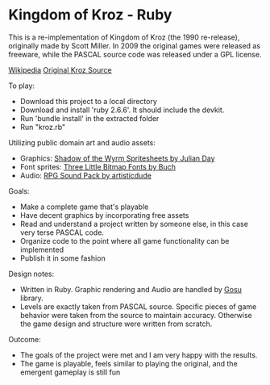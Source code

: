 # Kingdom of Kroz - Ruby

This is a re-implementation of Kingdom of Kroz (the 1990 re-release), originally made by Scott Miller.
In 2009 the original games were released as freeware, while the PASCAL source code was released under a GPL license.

[Wikipedia](https://en.wikipedia.org/wiki/Kroz)
[Original Kroz Source](https://github.com/tangentforks/kroz)

To play:
* Download this project to a local directory
* Download and install 'ruby 2.6.6'.  It should include the devkit.
* Run 'bundle install' in the extracted folder
* Run "kroz.rb"

Utilizing public domain art and audio assets:
* Graphics: [Shadow of the Wyrm Spritesheets by Julian Day](https://www.shadowofthewyrm.org/downloads.html)
* Font sprites: [Three Little Bitmap Fonts by Buch](https://opengameart.org/content/three-little-bitmap-fonts)		
* Audio: [RPG Sound Pack by artisticdude](https://opengameart.org/content/rpg-sound-pack)

Goals:
* Make a complete game that's playable
* Have decent graphics by incorporating free assets
* Read and understand a project written by someone else, in this case very terse PASCAL code.
* Organize code to the point where all game functionality can be implemented
* Publish it in some fashion

Design notes:
* Written in Ruby.  Graphic rendering and Audio are handled by [Gosu](https://www.libgosu.org/) library.  		
* Levels are exactly taken from PASCAL source.  Specific pieces of game behavior were taken from the source to maintain accuracy.  Otherwise the game design and structure were written from scratch.

Outcome:
* The goals of the project were met and I am very happy with the results.  
* The game is playable, feels similar to playing the original, and the emergent gameplay is still fun

